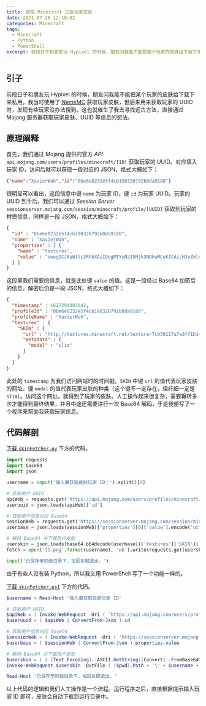 ```yaml
---
title: 获取 Minecraft 正版玩家皮肤
date: 2021-07-26 12:18:02
categories: Minecraft
tags:
  - Minecraft
  - Python
  - PowerShell
excerpt: 前段日子和朋友玩 Hypixel 的时候，朋友问我能不能把某个玩家的皮肤给下载下来私用。我当时使用了 NameMC 获取玩家皮肤，但后来用来获取玩家的 UUID 时，发现有些玩家没办法搜到。这也就催生了我去寻找远古方法，直接通过 Mojang 服务器获取玩家皮肤、UUID 等信息的想法。
---
```


## 引子

前段日子和朋友玩 Hypixel 的时候，朋友问我能不能把某个玩家的皮肤给下载下来私用。我当时使用了 [NameMC](https://namemc.com) 获取玩家皮肤，但后来用来获取玩家的 UUID 时，发现有些玩家没办法搜到。这也就催生了我去寻找远古方法，直接通过 Mojang 服务器获取玩家皮肤、UUID 等信息的想法。

<!-- more -->

## 原理阐释

首先，我们通过 Mojang 提供的官方 *API* `api.mojang.com/users/profiles/minecraft/[ID]` 获取玩家的 UUID。对应填入玩家 ID，访问后就可以获取一段对应的 JSON，格式大概如下：

``` json
{"name":"XavierWah","id":"0be6e8232e5f4cb198320792b0da9188"}
```

很明显可以看出，这段信息中键 `name` 为玩家 ID，键 `id` 为玩家 UUID。玩家的 UUID 到手后，我们可以通过 *Session Server* `sessionserver.mojang.com/session/minecraft/profile/[UUID]` 获取到玩家的材质信息，同样是一段 JSON，格式大概如下：

``` json
{
  "id" : "0be6e8232e5f4cb198320792b0da9188",
  "name" : "XavierWah",
  "properties" : [ {
    "name" : "textures",
    "value" : "ewogICJ0aW1lc3RhbXAiIDogMTYyNzI5Mjk3NDkwMCwKICAicHJvZmlsZUlkIiA6ICIwYmU2ZTgyMzJlNWY0Y2IxOTgzMjA3OTJiMGRhOTE4OCIsCiAgInByb2ZpbGVOYW1lIiA6ICJYYXZpZXJXYWgiLAogICJ0ZXh0dXJlcyIgOiB7CiAgICAiU0tJTiIgOiB7CiAgICAgICJ1cmwiIDogImh0dHA6Ly90ZXh0dXJlcy5taW5lY3JhZnQubmV0L3RleHR1cmUvN2NiMzkxMTdhN2U4ZmYxYjE0M2VmMGU4YzRiMDg5MjA0ZTk3YTBlNmQwMGRjZjRlNjkxYWFmODlmNzhkOWQzMSIsCiAgICAgICJtZXRhZGF0YSIgOiB7CiAgICAgICAgIm1vZGVsIiA6ICJzbGltIgogICAgICB9CiAgICB9CiAgfQp9"
  } ]
}
```

这段里我们需要的信息，就是此处键 `value` 的值。这是一段经过 Base64 加密后的信息，解密后仍是一段 JSON，格式大概如下：

``` json
{
  "timestamp" : 1627294093042,
  "profileId" : "0be6e8232e5f4cb198320792b0da9188",
  "profileName" : "XavierWah",
  "textures" : {
    "SKIN" : {
      "url" : "http://textures.minecraft.net/texture/7cb39117a7e8ff1b143ef0e8c4b089204e97a0e6d00dcf4e691aaf89f78d9d31",
      "metadata" : {
        "model" : "slim"
      }
    }
  }
}
```

此处的 `timestamp` 为我们访问网站时的时间戳，`SKIN` 中键 `url` 的值代表玩家皮肤的网址、键 `model` 的值代表玩家皮肤的种类（这个键不一定存在，但纤细一定是 `slim`）。访问这个网址，就得到了玩家的皮肤。人工操作起来很复杂，需要辗转多次才能得到最终结果，并且中途还需要进行一次 Base64 解码，于是我便写了一个程序来帮助我获取玩家信息。

## 代码解剖

<i class="download-icon fa-solid fa-cloud-arrow-down"></i> <a href="skinFetcher.py" download>下载 `skinFetcher.py`</a> 下方的代码。

``` python
import requests
import base64
import json

username = input('输入要获取皮肤玩家 ID：').split()[0]

# 获取用户 UUID
apiWeb = requests.get('https://api.mojang.com/users/profiles/minecraft/{}'.format(username)).content
useruuid = json.loads(apiWeb)['id']

# 获取用户信息对应 Base64
sessionWeb = requests.get('https://sessionserver.mojang.com/session/minecraft/profile/{}'.format(useruuid)).content
userbase = json.loads(sessionWeb)['properties'][0]['value'].encode('utf-8')

# 解码 Base64 并下载用户皮肤
userskin = json.loads(base64.b64decode(userbase))['textures']['SKIN']['url']
fetch = open('{}.png'.format(username), 'wb').write(requests.get(userskin).content)

input('已保存至同级目录下，按回车键退出。')
```

由于有些人没有装 Python，所以我又用 PowerShell 写了一个功能一样的。

<i class="download-icon fa-solid fa-cloud-arrow-down"></i> <a href="skinFetcher.ps1" download>下载 `skinFetcher.ps1`</a> 下方的代码。

``` powershell
$username = Read-Host '输入要获取皮肤玩家 ID'

# 获取用户 UUID
$apiWeb = ( Invoke-WebRequest -Uri ( 'https://api.mojang.com/users/profiles/minecraft/' + $username ) ).Content
$useruuid = ( $apiWeb | ConvertFrom-Json ).id

# 获取用户信息对应 Base64
$sessionWeb = ( Invoke-WebRequest -Uri ( 'https://sessionserver.mojang.com/session/minecraft/profile/' + $useruuid ) ).Content
$userbase = ( $sessionWeb | ConvertFrom-Json ).properties.value

# 解码 Base64 并下载用户皮肤
$userskin = ( ( [Text.Encoding]::ASCII.GetString([Convert]::FromBase64String($userbase)) ) | ConvertFrom-Json ).textures.SKIN.url
Invoke-WebRequest $userskin -OutFile ( ($pwd).Path + '\' + $username + '.png' )

Read-Host '已保存至同级目录下，按回车键退出。'
```

以上代码的逻辑和我们人工操作是一个流程。运行程序之后，直接根据提示输入玩家 ID 即可，皮肤会自动下载到运行目录中。

